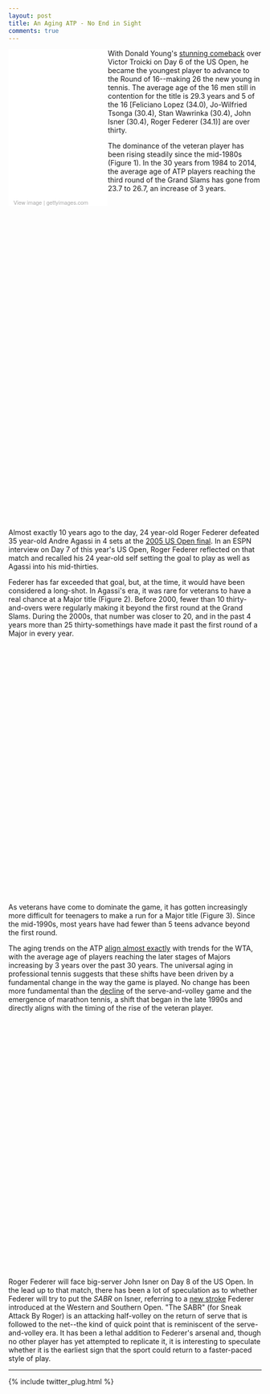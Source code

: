 ```yaml
---
layout: post
title: An Aging ATP - No End in Sight
comments: true
---
```





<div class="getty embed image" style="background-color:#fff;display:inline-block;font-family:'Helvetica Neue',Helvetica,Arial,sans-serif;color:#a7a7a7;font-size:11px;width:100%;max-width:198px;float:left;"><div style="overflow:hidden;position:relative;height:0;padding:150.000000% 0 0 0;width:100%;"><iframe src="//embed.gettyimages.com/embed/487062218?et=fac_q455RkBSvpztNrDWGw&viewMoreLink=on&sig=G4tsDMQXsuQ3kWTmC99T3y7TY9lp7_Qn1K36wyYERrk=" width="198" height="297" scrolling="no" frameborder="0" style="display:inline-block;position:absolute;top:0;left:0;width:100%;height:100%;padding:5%;"></iframe></div><p style="margin:0;"></p><div style="padding:0;margin:0 0 0 10px;text-align:left;"><a href="http://www.gettyimages.com/detail/487062218" target="_blank" style="color:#a7a7a7;text-decoration:none;font-weight:normal !important;border:none;display:inline-block;">View image</a> | <a href="http://www.gettyimages.com" target="_blank" style="color:#a7a7a7;text-decoration:none;font-weight:normal !important;border:none;display:inline-block;">gettyimages.com</a></div></div>

With Donald Young's [stunning comeback](http://espn.go.com/tennis/usopen15/story/_/id/13592494/us-open-donald-young-continues-string-dramatic-comebacks-open) over Victor Troicki on Day 6 of the US Open, he became the youngest player to advance to the Round of 16--making 26 the new young in tennis. The average age of the 16 men still in contention for the title is 29.3 years and 5 of the 16 [Feliciano Lopez (34.0), Jo-Wilfried Tsonga (30.4), Stan Wawrinka (30.4), John Isner (30.4), Roger Federer (34.1)] are over thirty. 


The dominance of the veteran player has been rising steadily since the mid-1980s (Figure 1). In the 30 years from 1984 to 2014, the average age of ATP players reaching the third round of the Grand Slams has gone from 23.7 to 26.7, an increase of 3 years. 

<!-- jsHeader -->
<script type="text/javascript">
 
// jsData 
function gvisDataScatterChartIDdca23021a8c6 () {
var data = new google.visualization.DataTable();
var datajson =
[
 [
 1984,
24.7,
24.9 
],
[
 1985,
24.5,
23.8 
],
[
 1986,
23.9,
24.2 
],
[
 1987,
24,
24.4 
],
[
 1988,
24.1,
24.1 
],
[
 1989,
24.2,
24.2 
],
[
 1990,
24,
24.1 
],
[
 1991,
24.4,
24.7 
],
[
 1992,
24.6,
24.6 
],
[
 1993,
24.5,
24.7 
],
[
 1994,
24.6,
25 
],
[
 1995,
25,
24.8 
],
[
 1996,
25.4,
25.8 
],
[
 1997,
25.1,
24.8 
],
[
 1998,
25.5,
25.5 
],
[
 1999,
25.3,
25.1 
],
[
 2000,
25.2,
25.1 
],
[
 2001,
25.1,
24.7 
],
[
 2002,
25.2,
25.4 
],
[
 2003,
25.2,
25.3 
],
[
 2004,
25.7,
25.7 
],
[
 2005,
24.5,
24.7 
],
[
 2006,
25.3,
25.4 
],
[
 2007,
25.4,
25.1 
],
[
 2008,
25.2,
24.7 
],
[
 2009,
25.8,
25.9 
],
[
 2010,
26.2,
26.6 
],
[
 2011,
26.8,
27.6 
],
[
 2012,
27,
26.7 
],
[
 2013,
27.6,
28.1 
],
[
 2014,
27.6,
27.5 
],
[
 2015,
28.1,
null 
] 
];
data.addColumn('number','year');
data.addColumn('number','All Slams');
data.addColumn('number','US Open');
data.addRows(datajson);
return(data);
}
 
// jsDrawChart
function drawChartScatterChartIDdca23021a8c6() {
var data = gvisDataScatterChartIDdca23021a8c6();
var options = {};
options["allowHtml"] = true;
options["width"] =    840;
options["height"] =    640;
options["trendlines"] = {0:{type: 'exponential'}, 1: {type: 'exponential'}};
options["hAxis"] = {format: '####', title: 'Year', minValue : 1984, maxValue: 2015, 
			ticks: [1984, 1986, 1988, 1990, 1992, 1994, 1996, 1998, 2000, 2002, 2004, 2006, 2008, 2010, 2012, 2014]};
options["vAxis"] = {title: 'Mean Age', baseline: 20};
options["title"] = "Figure 1. Age Trends of ATP Players Advancing to Round 32, 1984 - 2015";
options["pointSize"] =     20;
options["series"] = [{color:'#FBC02D'}, {color: '#2979FF'}];
options["dataOpacity"] =    0.8;
options["chartArea"] = {left: '8%'};


    var chart = new google.visualization.ScatterChart(
    document.getElementById('ScatterChartIDdca23021a8c6')
    );
    chart.draw(data,options);
    

}
  
 
// jsDisplayChart
(function() {
var pkgs = window.__gvisPackages = window.__gvisPackages || [];
var callbacks = window.__gvisCallbacks = window.__gvisCallbacks || [];
var chartid = "corechart";
  
// Manually see if chartid is in pkgs (not all browsers support Array.indexOf)
var i, newPackage = true;
for (i = 0; newPackage && i < pkgs.length; i++) {
if (pkgs[i] === chartid)
newPackage = false;
}
if (newPackage)
  pkgs.push(chartid);
  
// Add the drawChart function to the global list of callbacks
callbacks.push(drawChartScatterChartIDdca23021a8c6);
})();
function displayChartScatterChartIDdca23021a8c6() {
  var pkgs = window.__gvisPackages = window.__gvisPackages || [];
  var callbacks = window.__gvisCallbacks = window.__gvisCallbacks || [];
  window.clearTimeout(window.__gvisLoad);
  // The timeout is set to 100 because otherwise the container div we are
  // targeting might not be part of the document yet
  window.__gvisLoad = setTimeout(function() {
  var pkgCount = pkgs.length;
  google.load("visualization", "1", { packages:pkgs, callback: function() {
  if (pkgCount != pkgs.length) {
  // Race condition where another setTimeout call snuck in after us; if
  // that call added a package, we must not shift its callback
  return;
}
while (callbacks.length > 0)
callbacks.shift()();
} });
}, 100);
}
 
// jsFooter
</script>
 
<!-- jsChart -->  
<script type="text/javascript" src="https://www.google.com/jsapi?callback=displayChartScatterChartIDdca23021a8c6"></script>
 
<!-- divChart -->
  
<div id="ScatterChartIDdca23021a8c6" 
  style="width: 840; height: 640;">
</div>

Almost exactly 10 years ago to the day, 24 year-old Roger Federer defeated 35 year-old Andre Agassi in 4 sets at the [2005 US Open final](http://www.theguardian.com/sport/2005/sep/13/tennis.usopentennis2005). In an ESPN interview on Day 7 of this year's US Open, Roger Federer reflected on that match and recalled his 24 year-old self setting the goal to play as well as Agassi into his mid-thirties. 

Federer has far exceeded that goal, but, at the time, it would have been considered a long-shot. In Agassi's era, it was rare for veterans to have a real chance at a Major title (Figure 2). Before 2000, fewer than 10 thirty-and-overs were regularly making it beyond the first round at the Grand Slams. During the 2000s, that number was closer to 20, and in the past 4 years more than 25 thirty-somethings have made it past the first round of a Major in every year. 

<!-- jsHeader -->
<script type="text/javascript">
 
// jsData 
function gvisDataColumnChartIDdca2343cb630 () {
var data = new google.visualization.DataTable();
var datajson =
[
 [
 "1984",
6,
8,
4,
1,
0,
1,
0 
],
[
 "1985",
6,
4,
2,
1,
1,
0,
0 
],
[
 "1986",
8,
5,
0,
1,
0,
0,
0 
],
[
 "1987",
10,
1,
0,
0,
1,
0,
0 
],
[
 "1988",
2,
4,
0,
1,
0,
0,
0 
],
[
 "1989",
3,
3,
0,
1,
1,
0,
0 
],
[
 "1990",
4,
1,
0,
1,
2,
0,
1 
],
[
 "1991",
2,
1,
2,
0,
1,
1,
0 
],
[
 "1992",
5,
2,
3,
1,
1,
0,
0 
],
[
 "1993",
6,
1,
1,
0,
1,
0,
0 
],
[
 "1994",
3,
2,
2,
0,
0,
0,
0 
],
[
 "1995",
7,
2,
1,
0,
0,
0,
0 
],
[
 "1996",
6,
0,
4,
1,
1,
0,
0 
],
[
 "1997",
7,
2,
2,
0,
0,
0,
0 
],
[
 "1998",
6,
4,
0,
2,
0,
0,
0 
],
[
 "1999",
4,
6,
1,
1,
1,
0,
0 
],
[
 "2000",
5,
4,
2,
1,
2,
0,
0 
],
[
 "2001",
10,
3,
1,
1,
0,
1,
1 
],
[
 "2002",
6,
2,
1,
3,
0,
1,
1 
],
[
 "2003",
6,
2,
1,
2,
1,
0,
1 
],
[
 "2004",
7,
8,
2,
1,
1,
0,
0 
],
[
 "2005",
11,
4,
1,
0,
1,
1,
0 
],
[
 "2006",
9,
3,
2,
1,
1,
0,
0 
],
[
 "2007",
9,
5,
2,
1,
0,
0,
0 
],
[
 "2008",
9,
6,
0,
1,
1,
0,
0 
],
[
 "2009",
12,
3,
1,
1,
1,
0,
0 
],
[
 "2010",
6,
7,
1,
0,
0,
0,
0 
],
[
 "2011",
14,
7,
5,
1,
1,
0,
0 
],
[
 "2012",
15,
11,
4,
1,
1,
0,
1 
],
[
 "2013",
15,
6,
2,
4,
1,
1,
0 
],
[
 "2014",
18,
7,
7,
1,
0,
1,
0 
] 
];
data.addColumn('string','year');
data.addColumn('number','R64');
data.addColumn('number','R32');
data.addColumn('number','R16');
data.addColumn('number','QF');
data.addColumn('number','SF');
data.addColumn('number','F');
data.addColumn('number','W');
data.addRows(datajson);
return(data);
}
 
// jsDrawChart
function drawChartColumnChartIDdca2343cb630() {
var data = gvisDataColumnChartIDdca2343cb630();
var options = {};
options["allowHtml"] = true;
options["isStacked"] = true;
options["width"] =    800;
options["height"] =    500;
options["vAxis"] = {title: 'Count'};
options["chartArea"] = {left: '8%'};
options["title"] = "Figure 2. Best Major Results of ATP Thirty-and-Overs, 1984 - 2014";
options["colors"] = ['#4DB6AC', '#80CBC4', '#B2DFDB','#E6EE9C', '#C5E1A5','#9CCC65', '#7CB342'];


    var chart = new google.visualization.ColumnChart(
    document.getElementById('ColumnChartIDdca2343cb630')
    );
    chart.draw(data,options);
    

}
  
 
// jsDisplayChart
(function() {
var pkgs = window.__gvisPackages = window.__gvisPackages || [];
var callbacks = window.__gvisCallbacks = window.__gvisCallbacks || [];
var chartid = "corechart";
  
// Manually see if chartid is in pkgs (not all browsers support Array.indexOf)
var i, newPackage = true;
for (i = 0; newPackage && i < pkgs.length; i++) {
if (pkgs[i] === chartid)
newPackage = false;
}
if (newPackage)
  pkgs.push(chartid);
  
// Add the drawChart function to the global list of callbacks
callbacks.push(drawChartColumnChartIDdca2343cb630);
})();
function displayChartColumnChartIDdca2343cb630() {
  var pkgs = window.__gvisPackages = window.__gvisPackages || [];
  var callbacks = window.__gvisCallbacks = window.__gvisCallbacks || [];
  window.clearTimeout(window.__gvisLoad);
  // The timeout is set to 100 because otherwise the container div we are
  // targeting might not be part of the document yet
  window.__gvisLoad = setTimeout(function() {
  var pkgCount = pkgs.length;
  google.load("visualization", "1", { packages:pkgs, callback: function() {
  if (pkgCount != pkgs.length) {
  // Race condition where another setTimeout call snuck in after us; if
  // that call added a package, we must not shift its callback
  return;
}
while (callbacks.length > 0)
callbacks.shift()();
} });
}, 100);
}
 
// jsFooter
</script>
 
<!-- jsChart -->  
<script type="text/javascript" src="https://www.google.com/jsapi?callback=displayChartColumnChartIDdca2343cb630"></script>
 
<!-- divChart -->
  
<div id="ColumnChartIDdca2343cb630" 
  style="width: 800; height: 500;">
</div>

As veterans have come to dominate the game, it has gotten increasingly more difficult for teenagers to make a run for a Major title (Figure 3). Since the mid-1990s, most years have had fewer than 5 teens advance beyond the first round. 

The aging trends on the ATP [align almost exactly](http://on-the-t.com/2015/09/05/WTA-Aging-With-Greatness/) with trends for the WTA, with the average age of players reaching the later stages of Majors increasing by 3 years over the past 30 years. The universal aging in professional tennis suggests that these shifts have been driven by a fundamental change in the way the game is played. No change has been more fundamental than the [decline](http://articles.latimes.com/2013/aug/24/sports/la-sp-us-open-serve-volley-20130825) of the serve-and-volley game and the emergence of marathon tennis, a shift that began in the late 1990s and directly aligns with the timing of the rise of the veteran player. 

<script type="text/javascript">
 
// jsData 
function gvisDataColumnChartIDdca27ddd241a () {
var data = new google.visualization.DataTable();
var datajson =
[
 [
 "1984",
9,
6,
3,
4,
2,
0,
0 
],
[
 "1985",
3,
6,
3,
0,
0,
0,
2 
],
[
 "1986",
6,
4,
3,
0,
0,
0,
1 
],
[
 "1987",
9,
4,
1,
0,
1,
0,
0 
],
[
 "1988",
6,
1,
3,
1,
1,
0,
0 
],
[
 "1989",
6,
2,
4,
1,
1,
0,
1 
],
[
 "1990",
6,
7,
1,
2,
1,
0,
1 
],
[
 "1991",
4,
1,
5,
1,
0,
0,
0 
],
[
 "1992",
5,
3,
1,
0,
0,
0,
0 
],
[
 "1993",
4,
0,
2,
0,
1,
0,
0 
],
[
 "1994",
3,
0,
0,
2,
0,
0,
0 
],
[
 "1995",
4,
3,
0,
1,
0,
0,
0 
],
[
 "1996",
4,
2,
1,
0,
0,
0,
0 
],
[
 "1997",
1,
2,
1,
1,
0,
0,
0 
],
[
 "1998",
2,
0,
1,
0,
0,
0,
0 
],
[
 "1999",
0,
2,
1,
0,
0,
0,
0 
],
[
 "2000",
2,
3,
1,
0,
1,
0,
0 
],
[
 "2001",
4,
2,
3,
2,
0,
0,
0 
],
[
 "2002",
4,
0,
1,
1,
0,
0,
0 
],
[
 "2003",
1,
3,
1,
0,
0,
0,
0 
],
[
 "2004",
3,
3,
1,
0,
0,
0,
0 
],
[
 "2005",
3,
4,
2,
0,
0,
0,
1 
],
[
 "2006",
5,
0,
2,
1,
0,
0,
1 
],
[
 "2007",
2,
3,
3,
0,
0,
0,
0 
],
[
 "2008",
1,
0,
2,
2,
0,
0,
0 
],
[
 "2009",
3,
0,
0,
0,
0,
0,
0 
],
[
 "2010",
2,
0,
0,
0,
0,
0,
0 
],
[
 "2011",
3,
0,
0,
1,
0,
0,
0 
],
[
 "2012",
2,
1,
1,
0,
0,
0,
0 
],
[
 "2013",
2,
0,
0,
0,
0,
0,
0 
],
[
 "2014",
2,
0,
0,
1,
0,
0,
0 
] 
];
data.addColumn('string','year');
data.addColumn('number','R64');
data.addColumn('number','R32');
data.addColumn('number','R16');
data.addColumn('number','QF');
data.addColumn('number','SF');
data.addColumn('number','F');
data.addColumn('number','W');
data.addRows(datajson);
return(data);
}
 
// jsDrawChart
function drawChartColumnChartIDdca27ddd241a() {
var data = gvisDataColumnChartIDdca27ddd241a();
var options = {};
options["allowHtml"] = true;
options["isStacked"] = true;
options["width"] =    800;
options["height"] =    500;
options["vAxis"] = {title: 'Count'};
options["chartArea"] = {left: '8%'};
options["title"] = "Figure 3. Best Major Results of atp Teenagers, 1984 - 2014";
options["colors"] = ['#4DB6AC', '#80CBC4', '#B2DFDB','#E6EE9C', '#C5E1A5','#9CCC65', '#7CB342'];


    var chart = new google.visualization.ColumnChart(
    document.getElementById('ColumnChartIDdca27ddd241a')
    );
    chart.draw(data,options);
    

}
  
 
// jsDisplayChart
(function() {
var pkgs = window.__gvisPackages = window.__gvisPackages || [];
var callbacks = window.__gvisCallbacks = window.__gvisCallbacks || [];
var chartid = "corechart";
  
// Manually see if chartid is in pkgs (not all browsers support Array.indexOf)
var i, newPackage = true;
for (i = 0; newPackage && i < pkgs.length; i++) {
if (pkgs[i] === chartid)
newPackage = false;
}
if (newPackage)
  pkgs.push(chartid);
  
// Add the drawChart function to the global list of callbacks
callbacks.push(drawChartColumnChartIDdca27ddd241a);
})();
function displayChartColumnChartIDdca27ddd241a() {
  var pkgs = window.__gvisPackages = window.__gvisPackages || [];
  var callbacks = window.__gvisCallbacks = window.__gvisCallbacks || [];
  window.clearTimeout(window.__gvisLoad);
  // The timeout is set to 100 because otherwise the container div we are
  // targeting might not be part of the document yet
  window.__gvisLoad = setTimeout(function() {
  var pkgCount = pkgs.length;
  google.load("visualization", "1", { packages:pkgs, callback: function() {
  if (pkgCount != pkgs.length) {
  // Race condition where another setTimeout call snuck in after us; if
  // that call added a package, we must not shift its callback
  return;
}
while (callbacks.length > 0)
callbacks.shift()();
} });
}, 100);
}
 
// jsFooter
</script>
 
<!-- jsChart -->  
<script type="text/javascript" src="https://www.google.com/jsapi?callback=displayChartColumnChartIDdca27ddd241a"></script>
 
<!-- divChart -->
  
<div id="ColumnChartIDdca27ddd241a" 
  style="width: 800; height: 500;">
</div>

Roger Federer will face big-server John Isner on Day 8 of the US Open. In the lead up to that match, there has been a lot of speculation as to whether Federer will try to put the _SABR_ on Isner, referring to a [new stroke](http://www.dailymail.co.uk/wires/pa/article-3223996/Roger-Federer-christens-trick-return-SABR.html) Federer introduced at the Western and Southern Open. "The SABR" (for Sneak Attack By Roger) is an attacking half-volley on the return of serve that is followed to the net--the kind of quick point that is reminiscent of the serve-and-volley era. It has been a lethal addition to Federer's arsenal and, though no other player has yet attempted to replicate it, it is interesting to speculate whether it is the earliest sign that the sport could return to a faster-paced style of play. 


---

{% include twitter_plug.html %}
